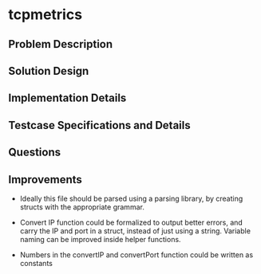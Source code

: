 # tcpmetrics

## Problem Description

## Solution Design

## Implementation Details

## Testcase Specifications and Details

## Questions


## Improvements

-  Ideally this file should be parsed using a parsing library, by creating structs with the appropriate grammar.

- Convert IP function could be formalized to output better errors, and carry the IP and port in a struct, instead of
just using a string. Variable naming can be improved inside helper functions.

- Numbers in the convertIP and convertPort function could be written as constants